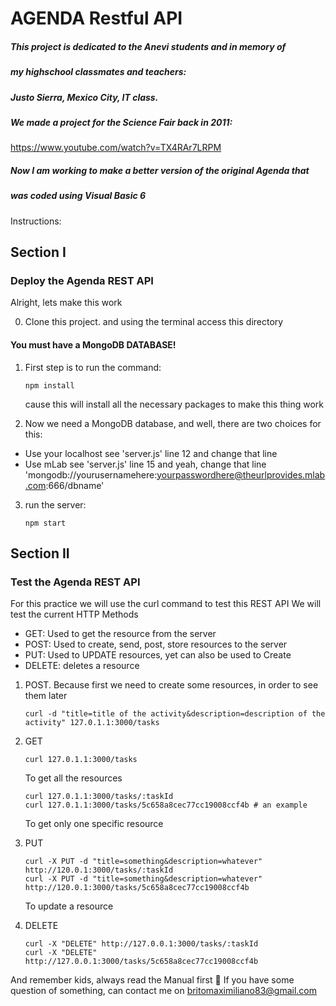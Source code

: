 # AGENDA Restful API

##### This project is dedicated to the Anevi students and in memory of 
##### my highschool classmates and teachers: 
##### Justo Sierra, Mexico City, IT class.
##### We made a project for the Science Fair back in 2011: 
https://www.youtube.com/watch?v=TX4RAr7LRPM
##### Now I am working to make a better version of the original Agenda that
##### was coded using Visual Basic 6


Instructions:

## Section I 
### Deploy the Agenda REST API

Alright, lets make this work

0. Clone this project. and using the terminal access this directory
#### You must have a MongoDB DATABASE!

1. First step is to run the command: 
    ```
    npm install
    ```
    cause this will install all the necessary packages to make this thing work

2. Now we need a MongoDB database, and well, there are two choices for this:
- Use your localhost
see 'server.js' line 12 and change that line
- Use mLab 
see 'server.js' line 15 and yeah, change that line
'mongodb://yourusernamehere:yourpasswordhere@theurlprovides.mlab.com:666/dbname'

3. run the server:
    ```
    npm start
    ```

## Section II 
### Test the Agenda REST API

For this practice we will use the curl command to test this REST API
We will test the current HTTP Methods
- GET: Used to get the resource from the server
- POST: Used to create, send, post, store resources to the server
- PUT: Used to UPDATE resources, yet can also be used to Create
- DELETE: deletes a resource

1. POST. Because first we need to create some resources, in order to see them later
    ```
    curl -d "title=title of the activity&description=description of the activity" 127.0.1.1:3000/tasks
    ```

2. GET
    ```
    curl 127.0.1.1:3000/tasks
    ```
    To get all the resources

    ```
    curl 127.0.1.1:3000/tasks/:taskId
    curl 127.0.1.1:3000/tasks/5c658a8cec77cc19008ccf4b # an example
    ```
    To get only one specific resource


3. PUT
    ```
    curl -X PUT -d "title=something&description=whatever" http://120.0.1:3000/tasks/:taskId
    curl -X PUT -d "title=something&description=whatever" http://120.0.1:3000/tasks/5c658a8cec77cc19008ccf4b
    ```
    To update a resource

4. DELETE
    ```
    curl -X "DELETE" http://127.0.0.1:3000/tasks/:taskId
    curl -X "DELETE" http://127.0.0.1:3000/tasks/5c658a8cec77cc19008ccf4b
    ```

And remember kids, always read the Manual first 🧐
If you have some question of something, can contact me on britomaximiliano83@gmail.com
